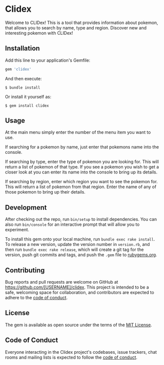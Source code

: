 # Clidex

Welcome to CLIDex! This is a tool that provides information about pokemon, that allows you to search by name, type and region. Discover new and interesting pokemon with CLIDex!
## Installation

Add this line to your application's Gemfile:

```ruby
gem 'clidex'
```

And then execute:

    $ bundle install

Or install it yourself as:

    $ gem install clidex

## Usage

At the main menu simply enter the number of the menu item you want to use. 

If searching for a pokemon by name, just enter that pokemons name into the console.

If searching by type, enter the type of pokemon you are looking for. This will return a list of pokemon of that type. If you see a pokemon you wish to get a closer look at you can enter its name into the console to bring up its details.

If searching by region, enter which region you want to see the pokemon for. This will return a list of pokemon from that region. Enter the name of any of those pokemon to bring up their details.

## Development

After checking out the repo, run `bin/setup` to install dependencies. You can also run `bin/console` for an interactive prompt that will allow you to experiment.

To install this gem onto your local machine, run `bundle exec rake install`. To release a new version, update the version number in `version.rb`, and then run `bundle exec rake release`, which will create a git tag for the version, push git commits and tags, and push the `.gem` file to [rubygems.org](https://rubygems.org).

## Contributing

Bug reports and pull requests are welcome on GitHub at https://github.com/[USERNAME]/clidex. This project is intended to be a safe, welcoming space for collaboration, and contributors are expected to adhere to the [code of conduct](https://github.com/[USERNAME]/clidex/blob/master/CODE_OF_CONDUCT.md).


## License

The gem is available as open source under the terms of the [MIT License](https://opensource.org/licenses/MIT).

## Code of Conduct

Everyone interacting in the Clidex project's codebases, issue trackers, chat rooms and mailing lists is expected to follow the [code of conduct](https://github.com/[USERNAME]/clidex/blob/master/CODE_OF_CONDUCT.md).
